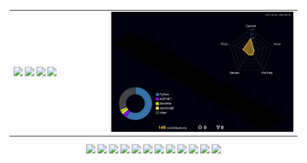 <table>
  <tr>
    <td width="34%">
      <img src="https://github-readme-stats.vercel.app/api?username=gemini910610&count_private=true&show_icons=true&theme=midnight-purple">
      <img src="https://github-readme-stats.vercel.app/api/pin/?username=gemini910610&repo=bitmap&theme=midnight-purple">
      <img src="https://github-readme-stats.vercel.app/api/pin/?username=gemini910610&repo=soundcard&theme=midnight-purple">
      <img src="https://github-readme-stats.vercel.app/api/pin/?username=gemini910610&repo=sao&theme=midnight-purple">
    </td>
    <td width="66%">
      <img src="profile-3d-contrib/profile-night-rainbow.svg">
    </td>
  </tr>
</table>
<p align="center">
  <img width="7.9%" src="https://cdn.jsdelivr.net/gh/devicons/devicon/icons/aftereffects/aftereffects-original.svg" />
  <img width="7.9%" src="https://cdn.jsdelivr.net/gh/devicons/devicon/icons/premierepro/premierepro-original.svg" />
  <img width="7.9%" src="https://cdn.jsdelivr.net/gh/devicons/devicon/icons/c/c-original.svg" />
  <img width="7.9%" src="https://cdn.jsdelivr.net/gh/devicons/devicon/icons/cplusplus/cplusplus-original.svg" />
  <img width="7.9%" src="https://cdn.jsdelivr.net/gh/devicons/devicon/icons/java/java-original.svg" />
  <img width="7.9%" src="https://cdn.jsdelivr.net/gh/devicons/devicon/icons/python/python-original.svg" />
  <img width="7.9%" src="https://cdn.jsdelivr.net/gh/devicons/devicon/icons/flutter/flutter-original.svg" />
  <img width="7.9%" src="https://cdn.jsdelivr.net/gh/devicons/devicon/icons/css3/css3-original.svg" />
  <img width="7.9%" src="https://cdn.jsdelivr.net/gh/devicons/devicon/icons/html5/html5-original.svg" />
  <img width="7.9%" src="https://cdn.jsdelivr.net/gh/devicons/devicon/icons/javascript/javascript-original.svg" />
  <img width="7.9%" src="https://cdn.jsdelivr.net/gh/devicons/devicon/icons/jquery/jquery-original.svg" />
  <img width="7.9%" src="https://cdn.jsdelivr.net/gh/devicons/devicon/icons/unity/unity-original.svg" />
</p>
<!--<p align="center">
  <img src="https://metrics.lecoq.io/gemini910610?achievements=1&achievements.threshold=X&achievements.secrets=true&achievements.display=compact">
</p>-->
